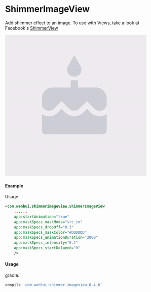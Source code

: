 # ShimmerImageView
Add shimmer effect to an image. To use with Views, take a look at Facebook's [ShimmerView](https://github.com/facebook/shimmer-android)


![Alt text](graphic/shimmer.gif/?raw=true "Optional Title")


#### Example

Usage

```XML
<com.wenhui.shimmerimageview.ShimmerImageView
    ......
    app:startAnimation="true"
    app:maskSpecs_maskMode="src_in"
    app:maskSpecs_dropOff="0.3"
    app:maskSpecs_maskColor="#DDDDDD"
    app:maskSpecs_animationDuration="2000"
    app:maskSpecs_intensity="0.1"
    app:maskSpecs_startDelayed="0"
    />
```

#### Usage
gradle:
```Groovy
compile 'com.wenhui:shimmer-imageview:0.4.0'
```